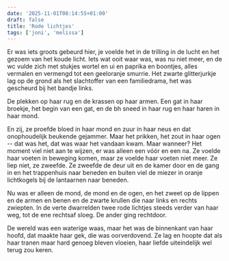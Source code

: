 ```yaml
---
date: '2025-11-01T08:14:55+01:00'
draft: false
title: 'Rode lichtjes'
tags: ['joni', 'melissa']
---
```


Er was iets groots gebeurd hier, je voelde het in de trilling in de lucht en het gezoem van het koude licht. Iets wat ooit waar was, was nu niet meer, en de wc vulde zich met stukjes wortel en ui en paprika en boontjes, alles vermalen en vermengd tot een geeloranje smurrie. Het zwarte glitterjurkje lag op de grond als het slachtoffer van een familiedrama, het was gescheurd bij het bandje links. 

De plekken op haar rug en de krassen op haar armen. Een gat in haar broekje, het begin van een gat, en de bh sneed in haar rug en haar haren in haar mond.

En zij, ze proefde bloed in haar mond en zuur in haar neus en dat onophoudelijk beukende gejammer. Maar het prikken, het zout in haar ogen -- dat was het, dat was waar het vandaan kwam. Maar wanneer? Het moment viel niet aan te wijzen, er was alleen een vóór en een na. Ze voelde haar voeten in beweging komen, maar ze voelde haar voeten niet meer. Ze liep niet, ze zweefde. Ze zweefde de deur uit en de kamer door en de gang in en het trappenhuis naar beneden en buiten viel de miezer in oranje lichtkogels bij de lantaarnen naar beneden.

Nu was er alleen de mond, de mond en de ogen, en het zweet op de lippen en de armen en benen en de zwarte krullen die naar links en rechts zwiepten. In de verte dwarrelden twee rode lichtjes steeds verder van haar weg, tot de ene rechtsaf sloeg. De ander ging rechtdoor.

De wereld was een waterige waas, maar het was de binnenkant van haar hoofd, dat maakte haar gek, die was oorverdovend. Ze lag en hoopte dat als haar tranen maar hard genoeg bleven vloeien, haar liefde uiteindelijk wel terug zou keren.